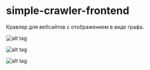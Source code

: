 # simple-crawler-frontend
Кравлер для вебсайтов с отображением в виде графа.

![alt tag](https://i.imgur.com/TiNGOEK.png "Экран информации сайта")

![alt tag](https://i.imgur.com/rD7gAB1.png "Список сайтов")

![alt tag](https://i.imgur.com/1n2zaGD.png "Создание задачи")
